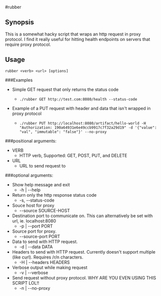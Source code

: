 #rubber

## Synopsis

This is a somewhat hacky script that wraps an http request in proxy protocol. I find it really useful for hitting health endpoints on servers that require proxy protocol.

## Usage

```
rubber <verb> <url> [options]
```

###Examples

* Simple GET request that only returns the status code
    * `./rubber GET http://test.com:8080/health --status-code`

* Example of a PUT request with header and data that isn't wrapped in proxy protocol
    * `./rubber PUT http://localhost:8080/artifact/hello-world -H "Authorization: 190a64931e6e49ccb9917c7f32a29d19" -d '{"value": "val", "immutable": "false"}' --no-proxy`

###positional arguments:
*  VERB
    * HTTP verb, Supported: GET, POST, PUT, and DELETE
*  URL
    * URL to send request to

###optional arguments:
*  Show help message and exit
    * -h | --help
* Return only the http response status code
    * -s, --status-code
* Souce host for proxy
    * --source SOURCE-HOST
* Destination port to communicate on. This can alternatively be set with url, ie. localhost:8080
    * -p | --port PORT
* Source port for proxy.
    * --source-port PORT
* Data to send with HTTP request.
    * -d | --data DATA
* Headers to send with HTTP request. Currently doesn't support multiple (like curl). Requires /r/n characters.
    * -H | --headers HEADERS
* Verbose output while making request
    * -v | --verbose
* Send request without proxy protocol. WHY ARE YOU EVEN USING THIS SCRIPT LOL!!
    * -n | --no-proxy
